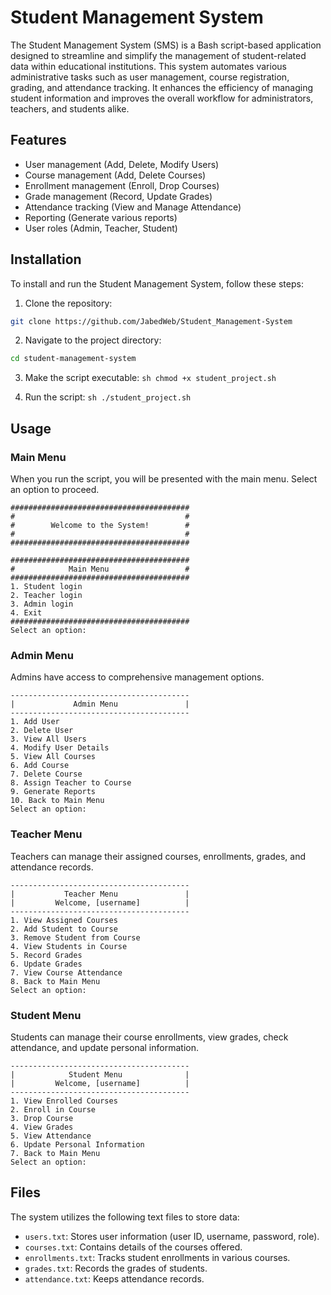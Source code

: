 # Student Management System

The Student Management System (SMS) is a Bash script-based application designed to streamline and simplify the management of student-related data within educational institutions. This system automates various administrative tasks such as user management, course registration, grading, and attendance tracking. It enhances the efficiency of managing student information and improves the overall workflow for administrators, teachers, and students alike.


## Features

- User management (Add, Delete, Modify Users)
- Course management (Add, Delete Courses)
- Enrollment management (Enroll, Drop Courses)
- Grade management (Record, Update Grades)
- Attendance tracking (View and Manage Attendance)
- Reporting (Generate various reports)
- User roles (Admin, Teacher, Student)

## Installation

To install and run the Student Management System, follow these steps:

1. Clone the repository:
```sh
git clone https://github.com/JabedWeb/Student_Management-System
```

2. Navigate to the project directory:
```sh
cd student-management-system
```

3. Make the script executable:
        ```sh
        chmod +x student_project.sh
        ```

4. Run the script:
        ```sh
        ./student_project.sh
        ```

## Usage

### Main Menu

When you run the script, you will be presented with the main menu. Select an option to proceed.

```
########################################
#                                      #
#        Welcome to the System!        #
#                                      #
########################################

########################################
#            Main Menu                 #
########################################
1. Student login
2. Teacher login
3. Admin login
4. Exit
########################################
Select an option:
```

### Admin Menu

Admins have access to comprehensive management options.

```
----------------------------------------
|             Admin Menu               |
----------------------------------------
1. Add User
2. Delete User
3. View All Users
4. Modify User Details
5. View All Courses
6. Add Course
7. Delete Course
8. Assign Teacher to Course
9. Generate Reports
10. Back to Main Menu
Select an option:
```

### Teacher Menu

Teachers can manage their assigned courses, enrollments, grades, and attendance records.

```
----------------------------------------
|           Teacher Menu               |
|         Welcome, [username]          |
----------------------------------------
1. View Assigned Courses
2. Add Student to Course
3. Remove Student from Course
4. View Students in Course
5. Record Grades
6. Update Grades
7. View Course Attendance
8. Back to Main Menu
Select an option:
```

### Student Menu

Students can manage their course enrollments, view grades, check attendance, and update personal information.

```
----------------------------------------
|            Student Menu              |
|         Welcome, [username]          |
----------------------------------------
1. View Enrolled Courses
2. Enroll in Course
3. Drop Course
4. View Grades
5. View Attendance
6. Update Personal Information
7. Back to Main Menu
Select an option:
```

## Files

The system utilizes the following text files to store data:

- `users.txt`: Stores user information (user ID, username, password, role).
- `courses.txt`: Contains details of the courses offered.
- `enrollments.txt`: Tracks student enrollments in various courses.
- `grades.txt`: Records the grades of students.
- `attendance.txt`: Keeps attendance records.




